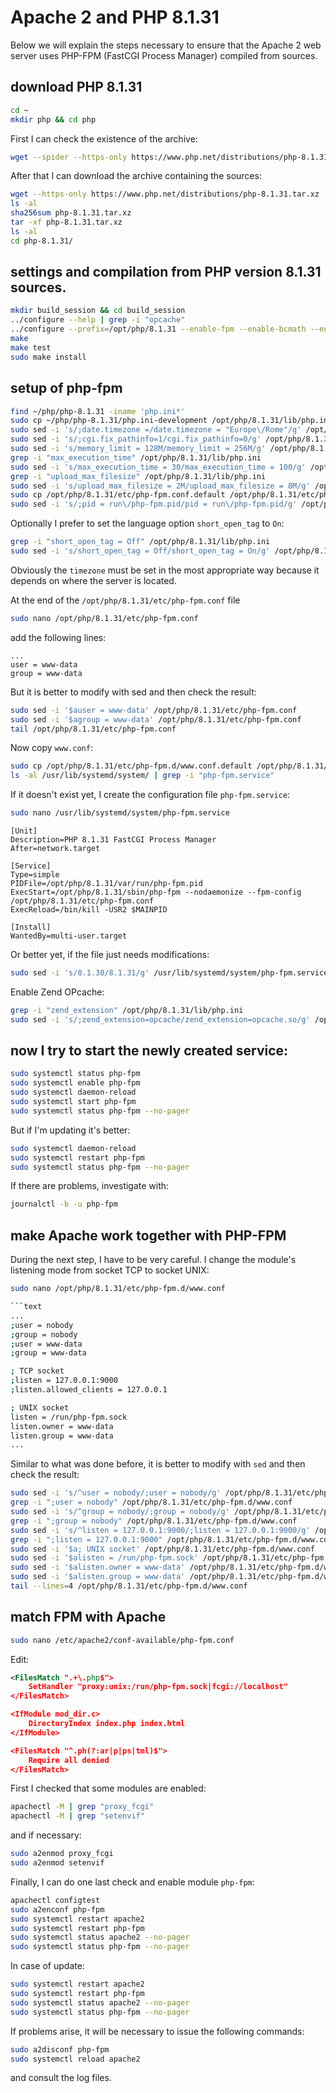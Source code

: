 # Apache 2 and PHP 8.1.31

Below we will explain the steps necessary to ensure that the Apache 2 web server uses PHP-FPM (FastCGI Process Manager) compiled from sources.

## download PHP 8.1.31

```bash
cd ~
mkdir php && cd php
```

First I can check the existence of the archive:

```bash
wget --spider --https-only https://www.php.net/distributions/php-8.1.31.tar.xz
```

After that I can download the archive containing the sources:

```bash
wget --https-only https://www.php.net/distributions/php-8.1.31.tar.xz
ls -al
sha256sum php-8.1.31.tar.xz
tar -xf php-8.1.31.tar.xz
ls -al
cd php-8.1.31/
```

## settings and compilation from PHP version 8.1.31 sources.

```bash
mkdir build_session && cd build_session
../configure --help | grep -i "opcache"
../configure --prefix=/opt/php/8.1.31 --enable-fpm --enable-bcmath --enable-ftp --with-openssl --disable-cgi --enable-mbstring --with-curl --with-mysqli --with-pdo-mysql --enable-intl --with-zlib --with-bz2 --enable-gd --with-jpeg --with-gettext --with-gmp --with-xsl --enable-zts --enable-gcov --enable-debug --with-ffi --with-zip --enable-pcntl
make
make test
sudo make install
```

## setup of php-fpm

```bash
find ~/php/php-8.1.31 -iname 'php.ini*'
sudo cp ~/php/php-8.1.31/php.ini-development /opt/php/8.1.31/lib/php.ini
sudo sed -i 's/;date.timezone =/date.timezone = "Europe\/Rome"/g' /opt/php/8.1.31/lib/php.ini
sudo sed -i 's/;cgi.fix_pathinfo=1/cgi.fix_pathinfo=0/g' /opt/php/8.1.31/lib/php.ini
sudo sed -i 's/memory_limit = 128M/memory_limit = 256M/g' /opt/php/8.1.31/lib/php.ini
grep -i "max_execution_time" /opt/php/8.1.31/lib/php.ini
sudo sed -i 's/max_execution_time = 30/max_execution_time = 100/g' /opt/php/8.1.31/lib/php.ini
grep -i "upload_max_filesize" /opt/php/8.1.31/lib/php.ini
sudo sed -i 's/upload_max_filesize = 2M/upload_max_filesize = 8M/g' /opt/php/8.1.31/lib/php.ini
sudo cp /opt/php/8.1.31/etc/php-fpm.conf.default /opt/php/8.1.31/etc/php-fpm.conf
sudo sed -i 's/;pid = run\/php-fpm.pid/pid = run\/php-fpm.pid/g' /opt/php/8.1.31/etc/php-fpm.conf
```

Optionally I prefer to set the language option `short_open_tag` to `On`:

```bash
grep -i "short_open_tag = Off" /opt/php/8.1.31/lib/php.ini
sudo sed -i 's/short_open_tag = Off/short_open_tag = On/g' /opt/php/8.1.31/lib/php.ini
```

Obviously the `timezone` must be set in the most appropriate way because it depends on where the server is located.

At the end of the `/opt/php/8.1.31/etc/php-fpm.conf` file

```bash
sudo nano /opt/php/8.1.31/etc/php-fpm.conf
```

add the following lines:

```text
...
user = www-data
group = www-data
```

But it is better to modify with sed and then check the result:

```bash
sudo sed -i '$auser = www-data' /opt/php/8.1.31/etc/php-fpm.conf
sudo sed -i '$agroup = www-data' /opt/php/8.1.31/etc/php-fpm.conf
tail /opt/php/8.1.31/etc/php-fpm.conf
```

Now copy `www.conf`:

```bash
sudo cp /opt/php/8.1.31/etc/php-fpm.d/www.conf.default /opt/php/8.1.31/etc/php-fpm.d/www.conf
ls -al /usr/lib/systemd/system/ | grep -i "php-fpm.service"
```

If it doesn't exist yet, I create the configuration file `php-fpm.service`:

```bash
sudo nano /usr/lib/systemd/system/php-fpm.service
```

```text
[Unit]
Description=PHP 8.1.31 FastCGI Process Manager
After=network.target

[Service]
Type=simple
PIDFile=/opt/php/8.1.31/var/run/php-fpm.pid
ExecStart=/opt/php/8.1.31/sbin/php-fpm --nodaemonize --fpm-config /opt/php/8.1.31/etc/php-fpm.conf
ExecReload=/bin/kill -USR2 $MAINPID

[Install]
WantedBy=multi-user.target
```

Or better yet, if the file just needs modifications:

```bash
sudo sed -i 's/8.1.30/8.1.31/g' /usr/lib/systemd/system/php-fpm.service
```

Enable Zend OPcache:

```bash
grep -i "zend_extension" /opt/php/8.1.31/lib/php.ini
sudo sed -i 's/;zend_extension=opcache/zend_extension=opcache.so/g' /opt/php/8.1.31/lib/php.ini
```

## now I try to start the newly created service:

```bash
sudo systemctl status php-fpm
sudo systemctl enable php-fpm
sudo systemctl daemon-reload
sudo systemctl start php-fpm
sudo systemctl status php-fpm --no-pager
```

But if I'm updating it's better:

```bash
sudo systemctl daemon-reload
sudo systemctl restart php-fpm
sudo systemctl status php-fpm --no-pager
```

If there are problems, investigate with:

```bash
journalctl -b -u php-fpm
```

## make Apache work together with PHP-FPM

During the next step, I have to be very careful.
I change the module's listening mode from socket TCP to socket UNIX:

```bash
sudo nano /opt/php/8.1.31/etc/php-fpm.d/www.conf

```text
...
;user = nobody
;group = nobody
;user = www-data
;group = www-data

; TCP socket
;listen = 127.0.0.1:9000
;listen.allowed_clients = 127.0.0.1

; UNIX socket
listen = /run/php-fpm.sock
listen.owner = www-data
listen.group = www-data
...
```

Similar to what was done before, it is better to modify with `sed` and then check the result:

```bash
sudo sed -i 's/^user = nobody/;user = nobody/g' /opt/php/8.1.31/etc/php-fpm.d/www.conf
grep -i ";user = nobody" /opt/php/8.1.31/etc/php-fpm.d/www.conf
sudo sed -i 's/^group = nobody/;group = nobody/g' /opt/php/8.1.31/etc/php-fpm.d/www.conf
grep -i ";group = nobody" /opt/php/8.1.31/etc/php-fpm.d/www.conf
sudo sed -i 's/^listen = 127.0.0.1:9000/;listen = 127.0.0.1:9000/g' /opt/php/8.1.31/etc/php-fpm.d/www.conf
grep -i ";listen = 127.0.0.1:9000" /opt/php/8.1.31/etc/php-fpm.d/www.conf
sudo sed -i '$a; UNIX socket' /opt/php/8.1.31/etc/php-fpm.d/www.conf
sudo sed -i '$alisten = /run/php-fpm.sock' /opt/php/8.1.31/etc/php-fpm.d/www.conf
sudo sed -i '$alisten.owner = www-data' /opt/php/8.1.31/etc/php-fpm.d/www.conf
sudo sed -i '$alisten.group = www-data' /opt/php/8.1.31/etc/php-fpm.d/www.conf
tail --lines=4 /opt/php/8.1.31/etc/php-fpm.d/www.conf
```

## match FPM with Apache

```bash
sudo nano /etc/apache2/conf-available/php-fpm.conf
```

Edit:

```xml
<FilesMatch ".+\.php$">
    SetHandler "proxy:unix:/run/php-fpm.sock|fcgi://localhost"
</FilesMatch>

<IfModule mod_dir.c>
    DirectoryIndex index.php index.html
</IfModule>

<FilesMatch "^.ph(?:ar|p|ps|tml)$">
    Require all denied
</FilesMatch>
```

First I checked that some modules are enabled:

```bash
apachectl -M | grep "proxy_fcgi"
apachectl -M | grep "setenvif"
```

and if necessary:

```bash
sudo a2enmod proxy_fcgi
sudo a2enmod setenvif
```

Finally, I can do one last check and enable module `php-fpm`:

```bash
apachectl configtest
sudo a2enconf php-fpm
sudo systemctl restart apache2
sudo systemctl restart php-fpm
sudo systemctl status apache2 --no-pager
sudo systemctl status php-fpm --no-pager
```

In case of update:

```bash
sudo systemctl restart apache2
sudo systemctl restart php-fpm
sudo systemctl status apache2 --no-pager
sudo systemctl status php-fpm --no-pager
```

If problems arise, it will be necessary to issue the following commands: 

```bash
sudo a2disconf php-fpm
sudo systemctl reload apache2
```

and consult the log files.
